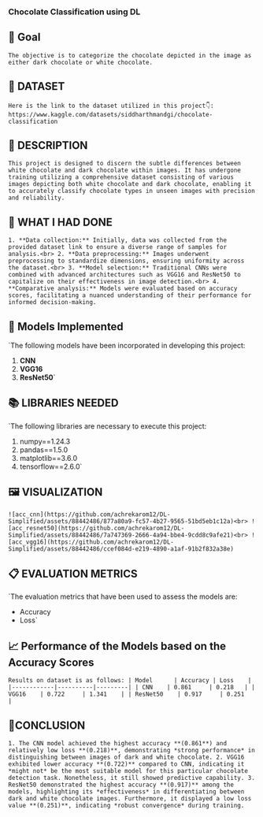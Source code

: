 ### Chocolate Classification using DL

## 🎯 Goal
`The objective is to categorize the chocolate depicted in the image as either dark chocolate or white chocolate.`

## 🧵 DATASET
`Here is the link to the dataset utilized in this project👇:
https://www.kaggle.com/datasets/siddharthmandgi/chocolate-classification`

## 🧾 DESCRIPTION
`This project is designed to discern the subtle differences between white chocolate and dark chocolate within images. It has undergone training utilizing a comprehensive dataset consisting of various images depicting both white chocolate and dark chocolate, enabling it to accurately classify chocolate types in unseen images with precision and reliability.`

## 🧮 WHAT I HAD DONE
`1. **Data collection:** Initially, data was collected from the provided dataset link to ensure a diverse range of samples for analysis.<br>
2. **Data preprocessing:** Images underwent preprocessing to standardize dimensions, ensuring uniformity across the dataset.<br>
3. **Model selection:** Traditional CNNs were combined with advanced architectures such as VGG16 and ResNet50 to capitalize on their effectiveness in image detection.<br>
4. **Comparative analysis:** Models were evaluated based on accuracy scores, facilitating a nuanced understanding of their performance for informed decision-making.`

## 🚀 **Models Implemented**
`The following models have been incorporated in developing this project:
1. **CNN**<br>
2. **VGG16**<br>
3. **ResNet50**`

## 📚 LIBRARIES NEEDED
`The following libraries are necessary to execute this project:
1. numpy==1.24.3
2. pandas==1.5.0
3. matplotlib==3.6.0
4. tensorflow==2.6.0`

## 🖼️ VISUALIZATION
`![acc_cnn](https://github.com/achrekarom12/DL-Simplified/assets/88442486/877a80a9-fc57-4b27-9565-51bd5eb1c12a)<br>
![acc_resnet50](https://github.com/achrekarom12/DL-Simplified/assets/88442486/7a747369-2666-4a94-bbe4-9cdd8c9afe21)<br>
![acc_vgg16](https://github.com/achrekarom12/DL-Simplified/assets/88442486/ccef084d-e219-4890-a1af-91b2f832a38e)`

## 📋 EVALUATION METRICS
`The evaluation metrics that have been used to assess the models are:
- Accuracy<br> 
- Loss`

## 📈 **Performance of the Models based on the Accuracy Scores**
`Results on dataset is as follows:
| Model      | Accuracy | Loss    |
|------------|----------|---------|
| CNN    | 0.861     | 0.218   |
| VGG16    | 0.722     | 1.341    |
| ResNet50    | 0.917     | 0.251    |`


## 📢CONCLUSION
`1. The CNN model achieved the highest accuracy **(0.861**) and relatively low loss **(0.218)**, demonstrating *strong performance* in distinguishing between images of dark and white chocolate.
2. VGG16 exhibited lower accuracy **(0.722)** compared to CNN, indicating it *might not* be the most suitable model for this particular chocolate detection task. Nonetheless, it still showed predictive capability.
3. ResNet50 demonstrated the highest accuracy **(0.917)** among the models, highlighting its *effectiveness* in differentiating between dark and white chocolate images. Furthermore, it displayed a low loss value **(0.251)**, indicating *robust convergence* during training.`
